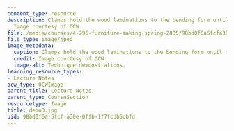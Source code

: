 ```yaml
---
content_type: resource
description: Clamps hold the wood laminations to the bending form until they dry.
  Image courtesy of OCW.
file: /media/courses/4-296-furniture-making-spring-2005/98bd0f6a5fcfa30e0ffb1f7fcdb5dbfd_demo3.jpg
file_type: image/jpeg
image_metadata:
  caption: Clamps hold the wood laminations to the bending form until they dry.
  credit: Image courtesy of OCW.
  image-alt: Technique demonstrations.
learning_resource_types:
- Lecture Notes
ocw_type: OCWImage
parent_title: Lecture Notes
parent_type: CourseSection
resourcetype: Image
title: demo3.jpg
uid: 98bd0f6a-5fcf-a30e-0ffb-1f7fcdb5dbfd
---
```

